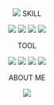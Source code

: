 <div align="Center">
  <img src="https://capsule-render.vercel.app/api?type=waving&color=0066CC&height=250&section=header&text=WelCome&fontColor=FFFFFF&fontSize=70" />



  <head> SKILL </head>
  
  <img src="https://img.shields.io/badge/Java-007396?style=flat&logo=Java&logoColor=white"/></a>
  <img src="https://imgwwww.shields.io/badge/C-007396?style=flat&logo=c&logoColor=white"/></a>
  <img src="https://img.shields.io/badge/C++-007396?style=flat&logo=cplusplus&logoColor=white"/></a>
  <img src="https://img.shields.io/badge/Python-007396?style=flat&logo=Python&logoColor=white"/></a>


  <head> TOOL </head>
  
  <img src="https://img.shields.io/badge/Android Studio-007396?style=flat&logo=fdroid&logoColor=white"/></a>
  <img src="https://img.shields.io/badge/Intelli J-007396?style=flat&logo=intellijidea&logoColor=white"/></a>
  <img src="https://img.shields.io/badge/Fire Base-007396?style=flat&logo=firebase&logoColor=white"/></a>
  <img src="https://img.shields.io/badge/Visual Studio Code-007396?style=flat&logo=&logoColor=white"/></a>


  <head> ABOUT ME </head>
  
  <a href="https://blog.naver.com/yhrr000905" target="_blank"><img src="https://img.shields.io/badge/Blog-light%20green?style=flat-square&logo=Naver&logoColor=white"/></a>
</div>
